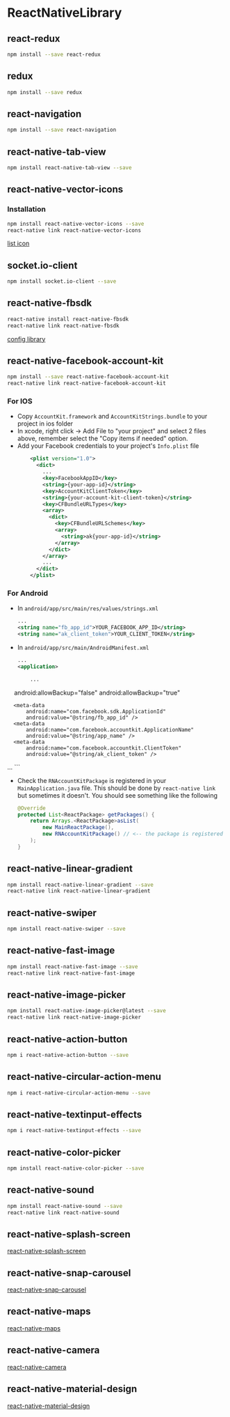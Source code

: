 # ReactNativeLibrary

## react-redux
```bash
npm install --save react-redux
```

## redux
```bash
npm install --save redux
```

## react-navigation
```bash
npm install --save react-navigation
```

## react-native-tab-view
```bash
npm install react-native-tab-view --save
```

## react-native-vector-icons
### Installation
```bash
npm install react-native-vector-icons --save
react-native link react-native-vector-icons
```
[list icon](https://oblador.github.io/react-native-vector-icons/)

## socket.io-client
```bash
npm install socket.io-client --save
```

## react-native-fbsdk
```bash
react-native install react-native-fbsdk
react-native link react-native-fbsdk
```
[config library](https://github.com/facebook/react-native-fbsdk)

## react-native-facebook-account-kit
```bash
npm install --save react-native-facebook-account-kit
react-native link react-native-facebook-account-kit
```
### For IOS
- Copy `AccountKit.framework` and `AccountKitStrings.bundle` to your project in ios folder
- In xcode, right click -> Add File to "your project" and select 2 files above, remember select the "Copy items if needed" option.
- Add your Facebook credentials to your project's `Info.plist` file
  ```xml
      <plist version="1.0">
        <dict>
          ...
          <key>FacebookAppID</key>
          <string>{your-app-id}</string>
          <key>AccountKitClientToken</key>
          <string>{your-account-kit-client-token}</string>
          <key>CFBundleURLTypes</key>
          <array>
            <dict>
              <key>CFBundleURLSchemes</key>
              <array>
                <string>ak{your-app-id}</string>
              </array>
            </dict>
          </array>
          ...
        </dict>
      </plist>
  ```
### For Android
- In `android/app/src/main/res/values/strings.xml`
   ```xml
   ...
   <string name="fb_app_id">YOUR_FACEBOOK_APP_ID</string>
   <string name="ak_client_token">YOUR_CLIENT_TOKEN</string>
   ```

- In `android/app/src/main/AndroidManifest.xml`
  ```xml
  ...
  <application>

      ...
      android:allowBackup="false"
      android:allowBackup="true"
  
      <meta-data
          android:name="com.facebook.sdk.ApplicationId"
          android:value="@string/fb_app_id" />
      <meta-data
          android:name="com.facebook.accountkit.ApplicationName"
          android:value="@string/app_name" />
      <meta-data
          android:name="com.facebook.accountkit.ClientToken"
          android:value="@string/ak_client_token" />
   </application>
   ...
   ```

- Check the `RNAccountKitPackage` is registered in your `MainApplication.java` file. This should be done by `react-native link` but sometimes it doesn't. You should see something like the following
  ```java
  @Override
  protected List<ReactPackage> getPackages() {
      return Arrays.<ReactPackage>asList(
          new MainReactPackage(),
          new RNAccountKitPackage() // <-- the package is registered
      );
  }
  ```

## react-native-linear-gradient
```bash
npm install react-native-linear-gradient --save
react-native link react-native-linear-gradient
```
## react-native-swiper
```bash
npm install react-native-swiper --save
```

## react-native-fast-image
```bash
npm install react-native-fast-image --save
react-native link react-native-fast-image
```

## react-native-image-picker
```bash
npm install react-native-image-picker@latest --save
react-native link react-native-image-picker
```

## react-native-action-button
```bash
npm i react-native-action-button --save
```

## react-native-circular-action-menu
```bash
npm i react-native-circular-action-menu --save
```

## react-native-textinput-effects
```bash
npm i react-native-textinput-effects --save
```

## react-native-color-picker
```bash
npm install react-native-color-picker --save
```

## react-native-sound
```bash
npm install react-native-sound --save 
react-native link react-native-sound
```

## react-native-splash-screen
[react-native-splash-screen](https://github.com/crazycodeboy/react-native-splash-screen)

## react-native-snap-carousel
[react-native-snap-carousel](https://github.com/archriss/react-native-snap-carousel)

## react-native-maps
[react-native-maps](https://github.com/react-community/react-native-maps)

## react-native-camera
[react-native-camera](https://github.com/react-native-community/react-native-camera)

## react-native-material-design
[react-native-material-design](https://github.com/react-native-material-design/react-native-material-design)
